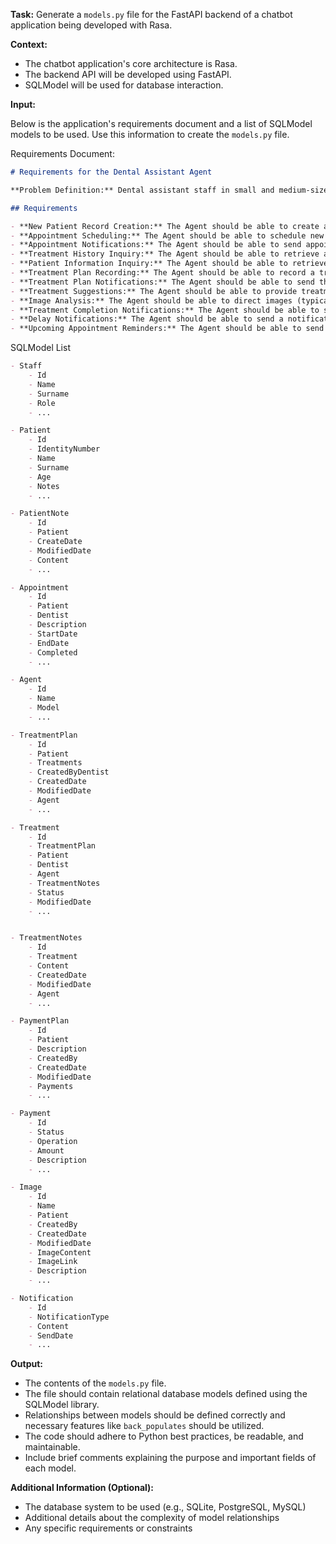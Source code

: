 **Task:** Generate a `models.py` file for the FastAPI backend of a chatbot application being developed with Rasa.

**Context:**

* The chatbot application's core architecture is Rasa.
* The backend API will be developed using FastAPI.
* SQLModel will be used for database interaction.

**Input:**

Below is the application's requirements document and a list of SQLModel models to be used.  Use this information to create the `models.py` file.

Requirements Document: 
```markdown
# Requirements for the Dental Assistant Agent

**Problem Definition:** Dental assistant staff in small and medium-sized clinics often juggle a wide range of responsibilities, from patient treatment tasks to managing appointments and retrieving patient information. This heavy workload can be challenging for the assistant and reduces efficiency. The purpose of the Dental Assistant Agent is to simplify and accelerate these processes for both the assistant and the dentist, thereby reducing the workload for both and creating a more efficient working environment.

## Requirements

- **New Patient Record Creation:** The Agent should be able to create a new patient record.
- **Appointment Scheduling:** The Agent should be able to schedule new appointments for patients.
- **Appointment Notifications:** The Agent should be able to send appointment notifications to patients via email or SMS.
- **Treatment History Inquiry:** The Agent should be able to retrieve a patient’s treatment history.
- **Patient Information Inquiry:** The Agent should be able to retrieve a patient’s personal and treatment information.
- **Treatment Plan Recording:** The Agent should be able to record a treatment plan for a patient.
- **Treatment Plan Notifications:** The Agent should be able to send the patient-specific treatment plan to the patient as a notification.
- **Treatment Suggestions:** The Agent should be able to provide treatment suggestions based on technical information received from the dentist.
- **Image Analysis:** The Agent should be able to direct images (typically X-rays) received from the dentist to an image analysis model to perform the analyses expected by the dentist.
- **Treatment Completion Notifications:** The Agent should be able to send a notification to the patient detailing the procedures performed and the payment plan.
- **Delay Notifications:** The Agent should be able to send a notification to the patient if there is a delay in their scheduled appointment.
- **Upcoming Appointment Reminders:** The Agent should be able to send reminder notifications to patients about their upcoming appointments.
```

SQLModel List
```markdown
- Staff
	- Id
	- Name
	- Surname
	- Role 
	- ...

- Patient
	- Id
	- IdentityNumber
	- Name
	- Surname
	- Age
	- Notes
	- ...

- PatientNote
	- Id
	- Patient
	- CreateDate
	- ModifiedDate
	- Content
	- ...

- Appointment
	- Id
	- Patient
	- Dentist
	- Description
	- StartDate
	- EndDate
	- Completed
	- ...

- Agent
	- Id
	- Name
	- Model
	- ...

- TreatmentPlan
	- Id
	- Patient
	- Treatments
	- CreatedByDentist
	- CreatedDate
	- ModifiedDate
	- Agent
	- ...

- Treatment
	- Id
	- TreatmentPlan
	- Patient
	- Dentist
	- Agent
	- TreatmentNotes
	- Status
	- ModifiedDate
	- ...


- TreatmentNotes
	- Id
	- Treatment
	- Content
	- CreatedDate
	- ModifiedDate
	- Agent
	- ...

- PaymentPlan
	- Id
	- Patient
	- Description
	- CreatedBy
	- CreatedDate
	- ModifiedDate
	- Payments
	- ...

- Payment
	- Id
	- Status
	- Operation
	- Amount
	- Description
	- ...

- Image
	- Id
	- Name
	- Patient
	- CreatedBy
	- CreatedDate
	- ModifiedDate
	- ImageContent
	- ImageLink
	- Description
	- ...

- Notification
	- Id
	- NotificationType
	- Content
	- SendDate
	- ...
```

**Output:**

* The contents of the `models.py` file.
* The file should contain relational database models defined using the SQLModel library.
* Relationships between models should be defined correctly and necessary features like `back_populates` should be utilized.
* The code should adhere to Python best practices, be readable, and maintainable.
* Include brief comments explaining the purpose and important fields of each model.

**Additional Information (Optional):**

* The database system to be used (e.g., SQLite, PostgreSQL, MySQL)
* Additional details about the complexity of model relationships
* Any specific requirements or constraints
